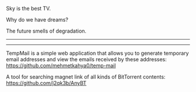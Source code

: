 Sky is the best TV.

Why do we have dreams?

The future smells of degradation.

----



----

TempMail is a simple web application that allows you to generate temporary email addresses and view the emails received by these addresses: https://github.com/mehmetkahya0/temp-mail

A tool for searching magnet link of all kinds of BitTorrent contents: https://github.com/j2qk3b/AnyBT

